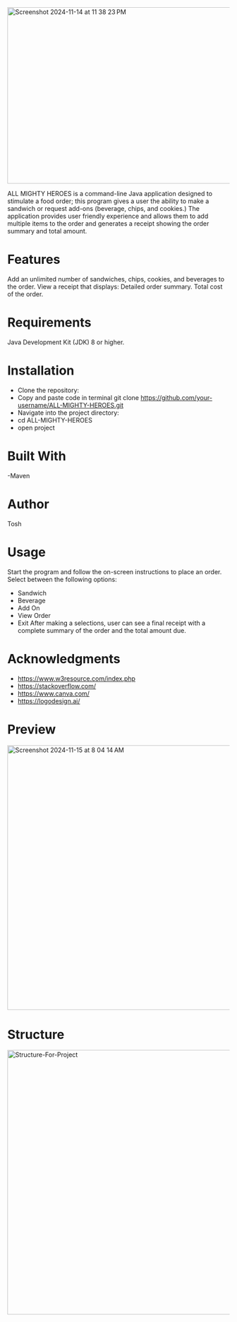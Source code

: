 <img width="800" alt="Screenshot 2024-11-14 at 11 38 23 PM" src="https://github.com/user-attachments/assets/b276e921-26f0-492b-8cd2-cbcc3007907d" height="400">

ALL MIGHTY HEROES is a command-line Java application designed to stimulate a food order;
this program gives a user the ability to make a sandwich or request add-ons (beverage, chips, and cookies.) 
The application provides user friendly experience and allows them to add multiple items to the
order and generates a receipt showing the order summary and total amount.

# Features
Add an unlimited number of sandwiches, chips, cookies, and beverages to the order.
View a receipt that displays:
Detailed order summary.
Total cost of the order.

# Requirements
Java Development Kit (JDK) 8 or higher.


# Installation
- Clone the repository:
- Copy and paste code in terminal
git clone https://github.com/your-username/ALL-MIGHTY-HEROES.git
- Navigate into the project directory:
- cd ALL-MIGHTY-HEROES
- open project 

# Built With
-Maven

# Author
Tosh

# Usage
Start the program and follow the on-screen instructions to place an order.
Select between the following options:
- Sandwich
- Beverage
- Add On
- View Order
- Exit 
After making a selections, user can see a final receipt with a complete summary of the order and the total amount due.

# Acknowledgments
- https://www.w3resource.com/index.php
- https://stackoverflow.com/
- https://www.canva.com/
- https://logodesign.ai/

# Preview
<img width="600" alt="Screenshot 2024-11-15 at 8 04 14 AM" src="https://github.com/user-attachments/assets/03324abd-f075-481c-8b8e-2d6aa9839e28" height="600">

# Structure 
<img width="825" alt="Structure-For-Project" src="https://github.com/user-attachments/assets/0ed51c14-0b59-4953-ba3d-fbffe3871a19" height="600">

